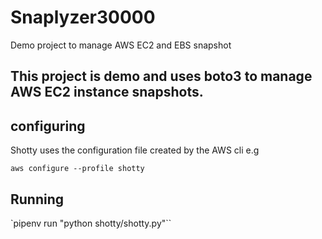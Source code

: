 # Snaplyzer30000
Demo project to manage AWS EC2 and EBS snapshot

## This project is demo and uses boto3 to manage AWS EC2 instance snapshots.

## configuring

Shotty uses the configuration file created by the AWS cli e.g

`aws configure --profile shotty`

## Running

`pipenv run "python shotty/shotty.py"``

